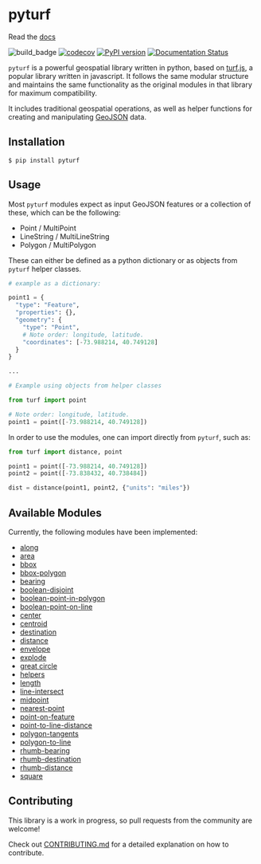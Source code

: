 # pyturf

Read the [docs](https://pyturf.readthedocs.io/en/latest/)

![build_badge](https://github.com/pyturf/pyturf/workflows/build/badge.svg)
[![codecov](https://codecov.io/gh/pyturf/pyturf/branch/master/graph/badge.svg)](https://codecov.io/gh/pyturf/pyturf)
[![PyPI version](https://badge.fury.io/py/pyturf.svg)](https://badge.fury.io/py/pyturf)
[![Documentation Status](https://readthedocs.org/projects/ansicolortags/badge/?version=latest)](https://pyturf.readthedocs.io/?badge=latest)

`pyturf` is a powerful geospatial library written in python, based on [turf.js](https://github.com/Turfjs/turf),
a popular library written in javascript. It follows the same modular structure and maintains the same functionality as the original
modules in that library for maximum compatibility.

It includes traditional geospatial operations, as well as helper functions for creating and manipulating
[GeoJSON](https://geojson.org/) data.

## Installation

```
$ pip install pyturf
```

## Usage

Most `pyturf` modules expect as input GeoJSON features or a collection of these, which can be the following:

- Point / MultiPoint
- LineString / MultiLineString
- Polygon / MultiPolygon

These can either be defined as a python dictionary or as objects from `pyturf` helper classes.

```python
# example as a dictionary:

point1 = {
  "type": "Feature",
  "properties": {},
  "geometry": {
    "type": "Point",
    # Note order: longitude, latitude.
    "coordinates": [-73.988214, 40.749128]
  }
}

...

# Example using objects from helper classes

from turf import point

# Note order: longitude, latitude.
point1 = point([-73.988214, 40.749128])

```

In order to use the modules, one can import directly from `pyturf`, such as:

```python
from turf import distance, point

point1 = point([-73.988214, 40.749128])
point2 = point([-73.838432, 40.738484])

dist = distance(point1, point2, {"units": "miles"})
```

## Available Modules

Currently, the following modules have been implemented:

- [along](https://github.com/pyturf/pyturf/tree/master/turf/along)
- [area](https://github.com/pyturf/pyturf/tree/master/turf/area)
- [bbox](https://github.com/pyturf/pyturf/tree/master/turf/bbox)
- [bbox-polygon](https://github.com/pyturf/pyturf/tree/master/turf/bbox_polygon)
- [bearing](https://github.com/pyturf/pyturf/tree/master/turf/bearing)
- [boolean-disjoint](https://github.com/pyturf/pyturf/tree/master/turf/boolean_disjoint)
- [boolean-point-in-polygon](https://github.com/pyturf/pyturf/tree/master/turf/boolean_point_in_polygon)
- [boolean-point-on-line](https://github.com/pyturf/pyturf/tree/master/turf/boolean_point_on_line)
- [center](https://github.com/pyturf/pyturf/tree/master/turf/center)
- [centroid](https://github.com/pyturf/pyturf/tree/master/turf/centroid)
- [destination](https://github.com/pyturf/pyturf/tree/master/turf/destination)
- [distance](https://github.com/pyturf/pyturf/tree/master/turf/distance)
- [envelope](https://github.com/pyturf/pyturf/tree/master/turf/envelope)
- [explode](https://github.com/pyturf/pyturf/tree/master/turf/explode)
- [great circle](https://github.com/pyturf/pyturf/tree/master/turf/great_circle)
- [helpers](https://github.com/pyturf/pyturf/tree/master/turf/helpers)
- [length](https://github.com/pyturf/pyturf/tree/master/turf/length)
- [line-intersect](https://github.com/pyturf/pyturf/tree/master/turf/line_intersect)
- [midpoint](https://github.com/pyturf/pyturf/tree/master/turf/midpoint)
- [nearest-point](https://github.com/pyturf/pyturf/tree/master/turf/nearest_point)
- [point-on-feature](https://github.com/pyturf/pyturf/tree/master/turf/point_on_feature)
- [point-to-line-distance](https://github.com/pyturf/pyturf/tree/master/turf/point_to_line_distance)
- [polygon-tangents](https://github.com/pyturf/pyturf/tree/master/turf/polygon_tangents)
- [polygon-to-line](https://github.com/pyturf/pyturf/tree/master/turf/polygon_to_line)
- [rhumb-bearing](https://github.com/pyturf/pyturf/tree/master/turf/rhumb_bearing)
- [rhumb-destination](https://github.com/pyturf/pyturf/tree/master/turf/rhumb_destination)
- [rhumb-distance](https://github.com/pyturf/pyturf/tree/master/turf/rhumb_distance)
- [square](https://github.com/pyturf/pyturf/tree/master/turf/square)

## Contributing

This library is a work in progress, so pull requests from the community are welcome!

Check out [CONTRIBUTING.md](https://github.com/pyturf/pyturf/blob/master/CONTRIBUTING.md) for a detailed explanation on how to contribute.
